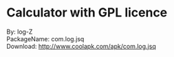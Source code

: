 # Calculator with GPL licence
By: log-Z</br>
PackageName: com.log.jsq</br>
Download: http://www.coolapk.com/apk/com.log.jsq
